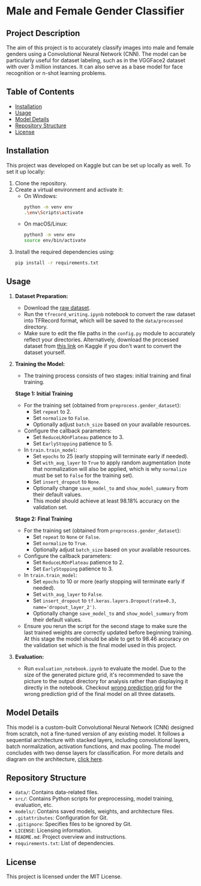 # Male and Female Gender Classifier

## Project Description

The aim of this project is to accurately classify images into male and female genders using a Convolutional Neural Network (CNN). The model can be particularly useful for dataset labeling, such as in the VGGFace2 dataset with over 3 million instances. It can also serve as a base model for face recognition or n-shot learning problems.

## Table of Contents
- [Installation](#installation)
- [Usage](#usage)
- [Model Details](#model-details)
- [Repository Structure](#repository-structure)
- [License](#license)

## Installation

This project was developed on Kaggle but can be set up locally as well. To set it up locally:

1. Clone the repository.
2. Create a virtual environment and activate it:
   - On Windows:  
     ```bash  
     python -m venv env  
     .\env\Scripts\activate  
     ```
   - On macOS/Linux:  
     ```bash  
     python3 -m venv env  
     source env/bin/activate  
     ```
3. Install the required dependencies using:  
   ```bash  
   pip install -r requirements.txt  
   ```

## Usage

1. **Dataset Preparation:**  
   - Download the [raw dataset](https://www.kaggle.com/datasets/yasserhessein/gender-dataset).
   - Run the `tfrecord_writing.ipynb` notebook to convert the raw dataset into TFRecord format, which will be saved to the `data/processed` directory.  
   - Make sure to edit the file paths in the `config.py` module to accurately reflect your directories. Alternatively, download the processed dataset from [this link](https://www.kaggle.com/work/collections/14474385) on Kaggle if you don't want to convert the dataset yourself.

2. **Training the Model:**  
   - The training process consists of two stages: initial training and final training.

   **Stage 1: Initial Training**  
   - For the training set (obtained from `preprocess.gender_dataset`):  
     - Set `repeat` to 2.  
     - Set `normalize` to `False`.  
     - Optionally adjust `batch_size` based on your available resources.
   - Configure the callback parameters:  
     - Set `ReduceLROnPlateau` patience to 3.  
     - Set `EarlyStopping` patience to 5.
   - In `train.train_model`:  
     - Set `epochs` to 25 (early stopping will terminate early if needed).  
     - Set `with_aug_layer` to `True` to apply random augmentation (note that normalization will also be applied, which is why `normalize` must be set to `False` for the training set).  
     - Set `insert_dropout` to `None`.  
     - Optionally change `save_model_to` and `show_model_summary` from their default values.  
     - This model should achieve at least 98.18% accuracy on the validation set.

   **Stage 2: Final Training**  
   - For the training set (obtained from `preprocess.gender_dataset`):  
     - Set `repeat` to `None` or `False`.  
     - Set `normalize` to `True`.  
     - Optionally adjust `batch_size` based on your available resources.
   - Configure the callback parameters:  
     - Set `ReduceLROnPlateau` patience to 2.  
     - Set `EarlyStopping` patience to 3.
   - In `train.train_model`:  
     - Set `epochs` to 10 or more (early stopping will terminate early if needed).  
     - Set `with_aug_layer` to `False`.  
     - Set `insert_dropout` to `tf.keras.layers.Dropout(rate=0.3, name='dropout_layer_2')`.  
     - Optionally change `save_model_to` and `show_model_summary` from their default values.
   - Ensure you rerun the script for the second stage to make sure the last trained weights are correctly updated before beginning training. At this stage the model should be able to get to 98.46 accuracy on the validation set which is the final model used in this project.

3. **Evaluation:**  
   - Run `evaluation_notebook.ipynb` to evaluate the model. Due to the size of the generated picture grid, it's recommended to save the picture to the output directory for analysis rather than displaying it directly in the notebook. Checkout [wrong prediction grid](./output/wrong_preds.md) for the wrong prediction grid of the final model on all three datasets.

## Model Details

This model is a custom-built Convolutional Neural Network (CNN) designed from scratch, not a fine-tuned version of any existing model. It follows a sequential architecture with stacked layers, including convolutional layers, batch normalization, activation functions, and max pooling. The model concludes with two dense layers for classification. For more details and diagram on the architecture, [click here](./output/model_1.keras.png).

## Repository Structure

- `data/`: Contains data-related files.
- `src/`: Contains Python scripts for preprocessing, model training, evaluation, etc.
- `models/`: Contains saved models, weights, and architecture files.
- `.gitattributes`: Configuration for Git.
- `.gitignore`: Specifies files to be ignored by Git.
- `LICENSE`: Licensing information.
- `README.md`: Project overview and instructions.
- `requirements.txt`: List of dependencies.

## License  
This project is licensed under the MIT License.
